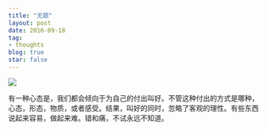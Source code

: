 ```yaml
---
title: "无题"
layout: post
date: 2016-09-18
tag:
- thoughts
blog: true
star: false
---
```


<img src="{{site.url}}/assets/images/nameless.jpg" />

有一种心态是，我们都会倾向于为自己的付出叫好。不管这种付出的方式是哪种，心态，形态，物质，或者感受。结果，叫好的同时，忽略了客观的理性。有些东西说起来容易，做起来难。错和痛，不试永远不知道。

